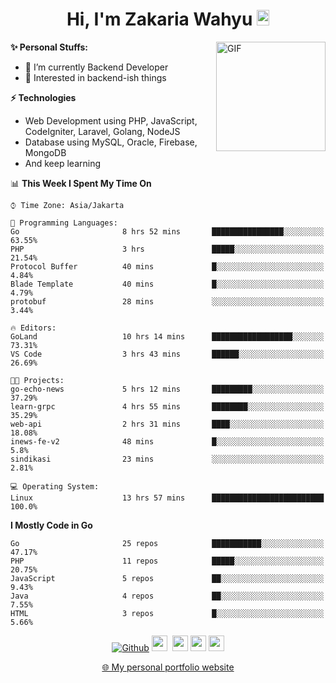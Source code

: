 <h1 align="center">Hi, I'm Zakaria Wahyu <img src="https://github.com/TheDudeThatCode/TheDudeThatCode/blob/master/Assets/Hi.gif" width="20px" height="25px"></h1>

<img align="right" alt="GIF" height="175px" src="https://www.nayakapratama.co.id/wp-content/uploads/2019/07/Website-Maintenance.gif" />

**✨ Personal Stuffs:**
- 🔭 I’m currently Backend Developer
- 🌱 Interested in backend-ish things

**⚡ Technologies**
- Web Development using PHP, JavaScript, CodeIgniter, Laravel, Golang, NodeJS
- Database using MySQL, Oracle, Firebase, MongoDB
- And keep learning

<!--START_SECTION:waka-->
📊 **This Week I Spent My Time On** 

```text
⌚︎ Time Zone: Asia/Jakarta

💬 Programming Languages: 
Go                       8 hrs 52 mins       ████████████████░░░░░░░░░   63.55% 
PHP                      3 hrs               █████░░░░░░░░░░░░░░░░░░░░   21.54% 
Protocol Buffer          40 mins             █░░░░░░░░░░░░░░░░░░░░░░░░   4.84% 
Blade Template           40 mins             █░░░░░░░░░░░░░░░░░░░░░░░░   4.79% 
protobuf                 28 mins             ░░░░░░░░░░░░░░░░░░░░░░░░░   3.44%

🔥 Editors: 
GoLand                   10 hrs 14 mins      ██████████████████░░░░░░░   73.31% 
VS Code                  3 hrs 43 mins       ██████░░░░░░░░░░░░░░░░░░░   26.69%

🐱‍💻 Projects: 
go-echo-news             5 hrs 12 mins       █████████░░░░░░░░░░░░░░░░   37.29% 
learn-grpc               4 hrs 55 mins       ████████░░░░░░░░░░░░░░░░░   35.29% 
web-api                  2 hrs 31 mins       ████░░░░░░░░░░░░░░░░░░░░░   18.08% 
inews-fe-v2              48 mins             █░░░░░░░░░░░░░░░░░░░░░░░░   5.8% 
sindikasi                23 mins             ░░░░░░░░░░░░░░░░░░░░░░░░░   2.81%

💻 Operating System: 
Linux                    13 hrs 57 mins      █████████████████████████   100.0%

```

**I Mostly Code in Go** 

```text
Go                       25 repos            ███████████░░░░░░░░░░░░░░   47.17% 
PHP                      11 repos            █████░░░░░░░░░░░░░░░░░░░░   20.75% 
JavaScript               5 repos             ██░░░░░░░░░░░░░░░░░░░░░░░   9.43% 
Java                     4 repos             ██░░░░░░░░░░░░░░░░░░░░░░░   7.55% 
HTML                     3 repos             █░░░░░░░░░░░░░░░░░░░░░░░░   5.66%

```



<!--END_SECTION:waka-->

<p align="center">
<a href="https://github.com/zakariawahyu" target="_blank"><img alt="Github" src="https://img.shields.io/badge/GitHub-%2312100E.svg?&style=for-the-badge&logo=Github&logoColor=white" /></a>
<a href="https://www.twitter.com/_zakariawahyu"><img src="https://img.shields.io/badge/twitter-%231DA1F2.svg?&style=for-the-badge&logo=twitter&logoColor=white" height=25></a> 
<a href="https://www.linkedin.com/in/zakariawahyu"><img src="https://img.shields.io/badge/linkedin-%230077B5.svg?&style=for-the-badge&logo=linkedin&logoColor=white" height=25></a> 
<a href="https://www.instagram.com/_zakariawahyu"><img src="https://img.shields.io/badge/instagram-%23E4405F.svg?&style=for-the-badge&logo=instagram&logoColor=white" height=25></a>
<a href="https://medium.com/@zakariawahyu"><img src="https://img.shields.io/badge/Medium-12100E?style=for-the-badge&logo=medium&logoColor=white" height=25></a>
</p>
<p align="center"><a href="https://www.zakariawahyu.com" target="_blank">🌐 My personal portfolio website</a></p>
